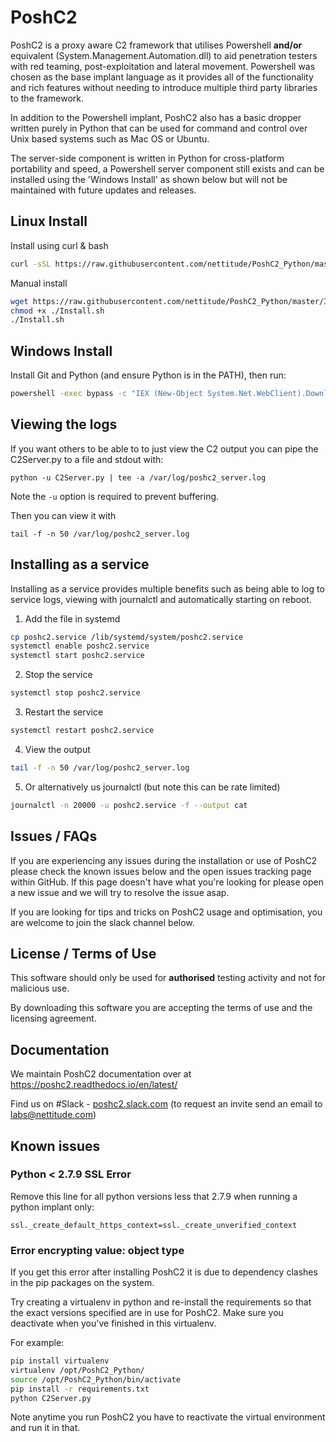 # PoshC2

PoshC2 is a proxy aware C2 framework that utilises Powershell **and/or** equivalent (System.Management.Automation.dll) to aid penetration testers with red teaming, post-exploitation and lateral movement. Powershell was chosen as the base implant language as it provides all of the functionality and rich features without needing to introduce multiple third party libraries to the framework.

In addition to the Powershell implant, PoshC2 also has a basic dropper written purely in Python that can be used for command and control over Unix based systems such as Mac OS or Ubuntu.

The server-side component is written in Python for cross-platform portability and speed, a Powershell server component still exists and can be installed using the 'Windows Install' as shown below but will not be maintained with future updates and releases.

## Linux Install

Install using curl & bash

```bash
curl -sSL https://raw.githubusercontent.com/nettitude/PoshC2_Python/master/Install.sh | bash
```

Manual install

```bash
wget https://raw.githubusercontent.com/nettitude/PoshC2_Python/master/Install.sh
chmod +x ./Install.sh
./Install.sh
```

## Windows Install

Install Git and Python (and ensure Python is in the PATH), then run:

```bash
powershell -exec bypass -c "IEX (New-Object System.Net.WebClient).DownloadString('https://raw.githubusercontent.com/nettitude/PoshC2_Python/master/Install.ps1')"
```

## Viewing the logs

If you want others to be able to to just view the C2 output you can pipe the C2Server.py to a file and stdout with:

`python -u C2Server.py | tee -a /var/log/poshc2_server.log`

Note the `-u` option is required to prevent buffering.

Then you can view it with

`tail -f -n 50 /var/log/poshc2_server.log`

## Installing as a service

Installing as a service provides multiple benefits such as being able to log to service logs, viewing with journalctl and automatically starting on reboot.

1. Add the file in systemd

```bash
cp poshc2.service /lib/systemd/system/poshc2.service
systemctl enable poshc2.service
systemctl start poshc2.service
```

2. Stop the service

```bash
systemctl stop poshc2.service
```

3. Restart the service

```bash
systemctl restart poshc2.service
```

4. View the output

```bash
tail -f -n 50 /var/log/poshc2_server.log
```

5. Or alternatively us journalctl (but note this can be rate limited)

```bash
journalctl -n 20000 -u poshc2.service -f --output cat
```

## Issues / FAQs

If you are experiencing any issues during the installation or use of PoshC2 please check the known issues below and the open issues tracking page within GitHub. If this page doesn't have what you're looking for please open a new issue and we will try to resolve the issue asap.

If you are looking for tips and tricks on PoshC2 usage and optimisation, you are welcome to join the slack channel below.

## License / Terms of Use

This software should only be used for **authorised** testing activity and not for malicious use.

By downloading this software you are accepting the terms of use and the licensing agreement.

## Documentation

We maintain PoshC2 documentation over at https://poshc2.readthedocs.io/en/latest/

Find us on #Slack - [poshc2.slack.com](poshc2.slack.com) (to request an invite send an email to labs@nettitude.com)

## Known issues

### Python < 2.7.9 SSL Error

Remove this line for all python versions less that 2.7.9 when running a python implant only:

`ssl._create_default_https_context=ssl._create_unverified_context`

### Error encrypting value: object type

If you get this error after installing PoshC2 it is due to dependency clashes in the pip packages on the system.

Try creating a virtualenv in python and re-install the requirements so that the exact versions specified are in use for PoshC2. Make sure you deactivate when you've finished in this virtualenv.

For example:

```bash
pip install virtualenv
virtualenv /opt/PoshC2_Python/
source /opt/PoshC2_Python/bin/activate
pip install -r requirements.txt
python C2Server.py
```

Note anytime you run PoshC2 you have to reactivate the virtual environment and run it in that.
